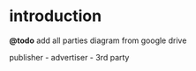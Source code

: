 # introduction

**@todo** add all parties diagram from google drive

publisher - advertiser - 3rd party